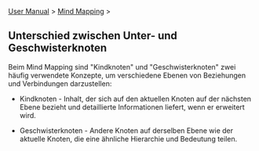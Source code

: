 [User Manual](/dragonnest/drawnote/manual/en) > [Mind Mapping](/dragonnest/drawnote/manual/en/mind_mapping) >

Unterschied zwischen Unter- und Geschwisterknoten
---

Beim Mind Mapping sind "Kindknoten" und "Geschwisterknoten" zwei häufig verwendete Konzepte, um verschiedene Ebenen von Beziehungen und Verbindungen darzustellen:

- Kindknoten - Inhalt, der sich auf den aktuellen Knoten auf der nächsten Ebene bezieht und detaillierte Informationen liefert, wenn er erweitert wird.

- Geschwisterknoten - Andere Knoten auf derselben Ebene wie der aktuelle Knoten, die eine ähnliche Hierarchie und Bedeutung teilen.